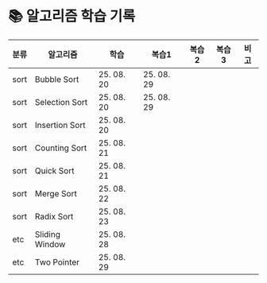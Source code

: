 # 📚 알고리즘 학습 기록

| 분류 | 알고리즘       | 학습       | 복습1      | 복습2 | 복습3 | 비고 |
| ---- | -------------- | ---------- | ---------- | ----- | ----- | ---- |
| sort | Bubble Sort    | 25. 08. 20 | 25. 08. 29 |       |       |      |
| sort | Selection Sort | 25. 08. 20 | 25. 08. 29 |       |       |      |
| sort | Insertion Sort | 25. 08. 20 |            |       |       |      |
| sort | Counting Sort  | 25. 08. 21 |            |       |       |      |
| sort | Quick Sort     | 25. 08. 21 |            |       |       |      |
| sort | Merge Sort     | 25. 08. 22 |            |       |       |      |
| sort | Radix Sort     | 25. 08. 23 |            |       |       |      |
| etc  | Sliding Window | 25. 08. 28 |            |       |       |      |
| etc  | Two Pointer    | 25. 08. 29 |            |       |       |      |
